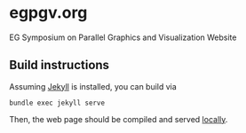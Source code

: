# egpgv.org
EG Symposium on Parallel Graphics and Visualization Website

## Build instructions

Assuming [Jekyll](https://jekyllrb.com/docs/installation/) is installed, you can build via
```
bundle exec jekyll serve
```
Then, the web page should be compiled and served [locally](http://127.0.0.1:4000).
